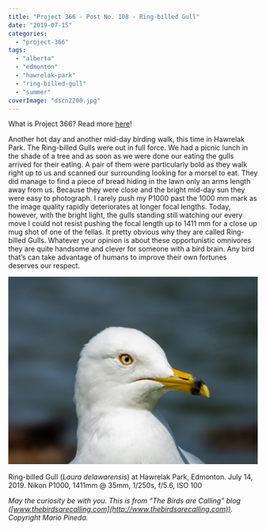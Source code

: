 ```yaml
---
title: "Project 366 - Post No. 108 - Ring-billed Gull"
date: "2019-07-15"
categories: 
  - "project-366"
tags: 
  - "alberta"
  - "edmonton"
  - "hawrelak-park"
  - "ring-billed-gull"
  - "summer"
coverImage: "dscn2200.jpg"
---
```


What is Project 366? Read more [here](https://thebirdsarecalling.com/2019/03/29/project-366/)!

Another hot day and another mid-day birding walk, this time in Hawrelak Park. The Ring-billed Gulls were out in full force. We had a picnic lunch in the shade of a tree and as soon as we were done our eating the gulls arrived for their eating. A pair of them were particularly bold as they walk right up to us and scanned our surrounding looking for a morsel to eat. They did manage to find a piece of bread hiding in the lawn only an arms length away from us. Because they were close and the bright mid-day sun they were easy to photograph. I rarely push my P1000 past the 1000 mm mark as the image quality rapidly deteriorates at longer focal lengths. Today, however, with the bright light, the gulls standing still watching our every move I could not resist pushing the focal length up to 1411 mm for a close up mug shot of one of the fellas. It pretty obvious why they are called Ring-billed Gulls. Whatever your opinion is about these opportunistic omnivores they are quite handsome and clever for someone with a bird brain. Any bird that’s can take advantage of humans to improve their own fortunes deserves our respect.

![](images/dscn2200.jpg)

Ring-billed Gull (_Laura delawarensis_) at Hawrelak Park, Edmonton. July 14, 2019. Nikon P1000, 1411mm @ 35mm, 1/250s, f/5.6, ISO 100

_May the curiosity be with you. This is from “The Birds are Calling” blog ([www.thebirdsarecalling.com](http://www.thebirdsarecalling.com)). Copyright Mario Pineda._
